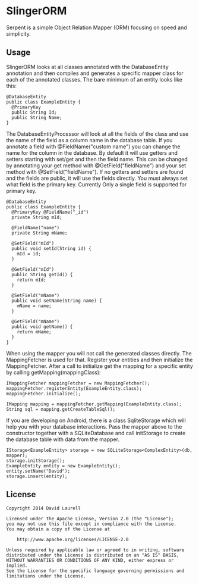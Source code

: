 SlingerORM
==========

Serpent is a simple Object Relation Mapper (ORM) focusing on speed and simplicity.


Usage
-----

SlingerORM looks at all classes annotated with the DatabaseEntity annotation and then compiles and generates a specific mapper class for each of the annotated classes. The bare minimum of an entity looks like this:

```
@DatabaseEntity
public class ExampleEntity {
  @PrimaryKey
  public String Id;
  public String Name;
}
```
The DatabaseEntityProcessor will look at all the fields of the class and use the name of the field as a column name in the database table. If you annotate a field with @FieldName("custom name") you can change the name for the column in the database. By default it will use getters and setters starting with set/get and then the field name. This can be changed by annotating your get method with @GetField("fieldName") and your set method with @SetField("fieldName"). If no getters and setters are found and the fields are public, it will use the fields directly. You must always set what field is the primary key. Currently Only a single field is supported for primary key.

```
@DatabaseEntity
public class ExampleEntity {
  @PrimaryKey @FieldName("_id")
  private String mId;
  
  @FieldName("name")
  private String mName;
  
  @SetField("mId")
  public void setId(String id) {
    mId = id;
  }
  
  @GetField("mId")
  public String getId() {
    return mId;
  }
  
  @SetField("mName")
  public void setName(String name) {
    mName = name;
  }
  
  @GetField("mName")
  public void getName() {
    return mName;
  }
}
```

When using the mapper you will not call the generated classes directly. The MappingFetcher is used for that. Register your entities and then initialize the MappingFetcher. After a call to initialize get the mapping for a specific entity by calling getMapping(mappingClass):

```
IMappingFetcher mappingFetcher = new MappingFetcher();
mappingFetcher.registerEntity(ExampleEntity.class);
mappingFetcher.initialize();

IMapping mapping = mappingFetcher.getMapping(ExampleEntity.class);
String sql = mapping.getCreateTableSql();
```

If you are developing on Android, there is a class SqliteStorage which will help you with your database interactions. Pass the mapper above to the constructor together with a SQLiteDatabase and call initStorage to create the database table with data from the mapper.

```
IStorage<ExampleEntity> storage = new SQLiteStorage<ComplexEntity>(db, mapper);
storage.initStorage();
ExampleEntity entity = new ExampleEntity();
entity.setName("David");
storage.insert(entity);
```

License
-------

    Copyright 2014 David Laurell

    Licensed under the Apache License, Version 2.0 (the "License");
    you may not use this file except in compliance with the License.
    You may obtain a copy of the License at

        http://www.apache.org/licenses/LICENSE-2.0

    Unless required by applicable law or agreed to in writing, software
    distributed under the License is distributed on an "AS IS" BASIS,
    WITHOUT WARRANTIES OR CONDITIONS OF ANY KIND, either express or implied.
    See the License for the specific language governing permissions and
    limitations under the License.
